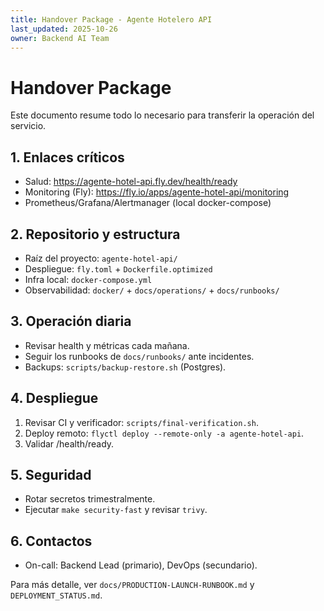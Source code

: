 ```yaml
---
title: Handover Package - Agente Hotelero API
last_updated: 2025-10-26
owner: Backend AI Team
---
```


# Handover Package

Este documento resume todo lo necesario para transferir la operación del servicio.

## 1. Enlaces críticos
- Salud: https://agente-hotel-api.fly.dev/health/ready
- Monitoring (Fly): https://fly.io/apps/agente-hotel-api/monitoring
- Prometheus/Grafana/Alertmanager (local docker-compose)

## 2. Repositorio y estructura
- Raíz del proyecto: `agente-hotel-api/`
- Despliegue: `fly.toml` + `Dockerfile.optimized`
- Infra local: `docker-compose.yml`
- Observabilidad: `docker/` + `docs/operations/` + `docs/runbooks/`

## 3. Operación diaria
- Revisar health y métricas cada mañana.
- Seguir los runbooks de `docs/runbooks/` ante incidentes.
- Backups: `scripts/backup-restore.sh` (Postgres).

## 4. Despliegue
1. Revisar CI y verificador: `scripts/final-verification.sh`.
2. Deploy remoto: `flyctl deploy --remote-only -a agente-hotel-api`.
3. Validar /health/ready.

## 5. Seguridad
- Rotar secretos trimestralmente.
- Ejecutar `make security-fast` y revisar `trivy`.

## 6. Contactos
- On-call: Backend Lead (primario), DevOps (secundario).

Para más detalle, ver `docs/PRODUCTION-LAUNCH-RUNBOOK.md` y `DEPLOYMENT_STATUS.md`.
